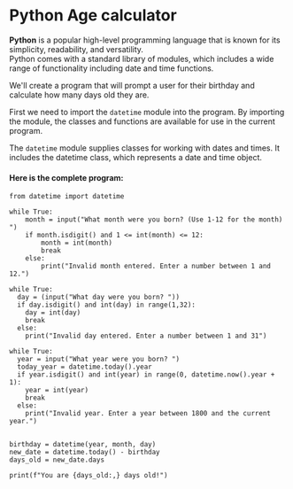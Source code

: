# Python Age calculator

**Python** is a popular high-level programming language that is known for its simplicity, readability, and versatility.   
Python comes with a standard library of modules, which includes a wide range of functionality including date and time functions.

We'll create a program that will prompt a user for their birthday and calculate how many days old they are.

First we need to import the `datetime` module into the program. By importing the module, the classes and functions are available for use in the current program.

The `datetime` module supplies classes for working with dates and times. It includes the datetime class, which represents a date and time object.   

#### Here is the complete program:
~~~
from datetime import datetime

while True:
    month = input("What month were you born? (Use 1-12 for the month) ")
    if month.isdigit() and 1 <= int(month) <= 12:
        month = int(month)
        break
    else:
        print("Invalid month entered. Enter a number between 1 and 12.")

while True:
  day = (input("What day were you born? "))
  if day.isdigit() and int(day) in range(1,32):
    day = int(day)
    break
  else:
    print("Invalid day entered. Enter a number between 1 and 31")

while True:
  year = input("What year were you born? ")
  today_year = datetime.today().year
  if year.isdigit() and int(year) in range(0, datetime.now().year + 1):
    year = int(year)
    break
  else:
    print("Invalid year. Enter a year between 1800 and the current year.")


birthday = datetime(year, month, day)
new_date = datetime.today() - birthday
days_old = new_date.days

print(f"You are {days_old:,} days old!")
~~~

